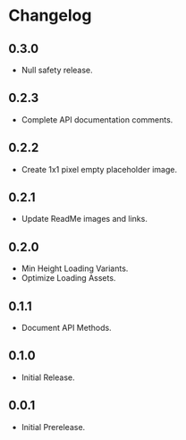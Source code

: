# Changelog

## 0.3.0
- Null safety release.

## 0.2.3
- Complete API documentation comments.

## 0.2.2
- Create 1x1 pixel empty placeholder image.

## 0.2.1
- Update ReadMe images and links.

## 0.2.0
- Min Height Loading Variants.
- Optimize Loading Assets.

## 0.1.1
- Document API Methods.

## 0.1.0
- Initial Release.

## 0.0.1
- Initial Prerelease.